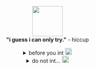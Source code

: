 
<p align="center">
  <img src="https://graphic.neocities.org/Tumblr_l_447426053964358.gif" width="80" alt=""><br>
  <b>"i guess i can only try."</b> - hiccup <br>

  <!-- first toggle -->
  <details>
    <summary align="center">before you int 
      <img src="https://pixels.crd.co/assets/images/gallery13/72d52a47.gif?v=29416114" width="18" alt="">
    </summary>
    <div align="center">
      i am a minooor <br>
      i make dirty/flirtious jokes a lot if you're ok with that :3 <br>
      i make many references to popular trends/memes i hope you get them or else i'll sound schizo /j <br>
      im super duper friendly! i'll have a convo with you if you want, or we can just sit together◝(ᵔᗜᵔ)◜<br>
      <br>
      uh wip<br>
    </div>
  </details>

  <!-- second toggle -->
  <details>
    <summary align="center">do not int...
      <img src="https://pixels.crd.co/assets/images/gallery13/70b547cb.gif?v=29416114" width="18" alt="">
    </summary>
        <div align="center">
basic crit ykyk, pedos, homophobics, self-diagnosers, etc. <br>
those dihh ponies ikyk what im talking about (¬_¬") those things should not be walking around a safe server dawg<br>
100% copied tut skins for easy to make characters<br>
dni if we r not gonna have a 50:50 convo, i want us both to have the time to talk!<br>
problematic fandoms you know who you are...<br>
dark/proshippers<br>



